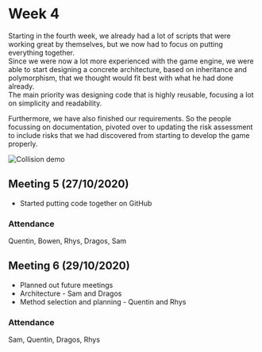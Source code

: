 # Week 4

Starting in the fourth week, we already had a lot of scripts that were working great by themselves, but we now had to focus on putting everything together.  
Since we were now a lot more experienced with the game engine, we were able to start designing a concrete architecture, based on inheritance and polymorphism, that we thought would fit best with what he had done already.  
The main priority was designing code that is highly reusable, focusing a lot on simplicity and readability.  

Furthermore, we have also finished our requirements. So the people focussing on documentation, pivoted over to updating the risk assessment to include risks that we had discovered from starting to develop the game properly. 

![Collision demo](/assets/static/30-29.gif "Collision demo")

## Meeting 5 (27/10/2020)

* Started putting code together on GitHub

### Attendance

Quentin, Bowen, Rhys, Dragos, Sam

## Meeting 6 (29/10/2020)

* Planned out future meetings
* Architecture - Sam and Dragos
* Method selection and planning - Quentin and Rhys

### Attendance

Sam, Quentin, Dragos, Rhys
